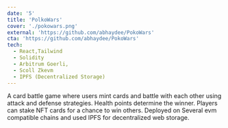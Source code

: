 ```yaml
---
date: '5'
title: 'PolkoWars'
cover: './pokowars.png'
external: 'https://github.com/abhaydee/PokoWars'
cta: 'https://github.com/abhaydee/PokoWars'
tech:
  - React,Tailwind
  - Solidity
  - Arbitrum Goerli,
  - Scoll Zkevm
  - IPFS (Decentralized Storage)
---
```


A card battle game where users mint cards and battle with each other using attack and defense strategies. Health points determine the winner. Players can stake NFT cards for a chance to win others. Deployed on Several evm compatible chains and used IPFS for decentralized web storage.
